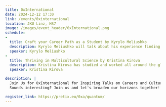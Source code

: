 ```yaml
---
title: 0xInternational
date: 2024-12-12 17:30
link: /events/0xinternational
location: JKU Linz, HS7
image: /images/event_header/0xInternational.png
schedule:
-
  title: Craft your Career Path as a Student by Kyrylo Meliushko
  description: Kyrylo Meliushko will talk about his experience finding work opportunities in an international setting. Hear his tips on building a strong portfolio, standing out to employers, and aligning your personal goals with career growth. He’ll also discuss the importance of motivation, skillset and adaptability.
  speaker: Kyrylo Meliushko
-
  title: Thriving in Multicultural Science by Kristina Kirova
  description: Kristina Kirova has studied and worked all around the globe. She’ll share insights from her experiences working in diverse teams and navigating different university systems, highlighting that modern science thrives within large, multicultural collaborations, emphasizing the importance of challenging preconceptions and breaking down stereotypes.
  speaker: Kristina Kirova

description: |
  Join Us for 0xInternational for Inspiring Talks on Careers and Cultural Diversity! Explore the world of international careers and the power of diversity in science and education with two amazing speakers, and after the talks, free food and drinks will be provided to connect to new people and engage in meaningful discussions.
  Sounds interesting? Join us and let's broaden our horizons together!

register_link: https://pretix.eu/0xa/quantum/
---
```

